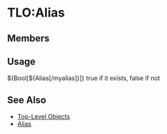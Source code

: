 # TLO:Alias

## Members

## Usage

${Bool\[${Alias\[/myalias\]}\]} true if it exists, false if not

## See Also

* [Top-Level Objects](./)
* [Alias](../../commands/slash-commands/alias.md)

